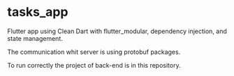 # tasks_app
Flutter app using Clean Dart with flutter_modular, dependency injection, and state management.

The communication whit server is using protobuf packages.

To run correctly the project of back-end is in this repository.
